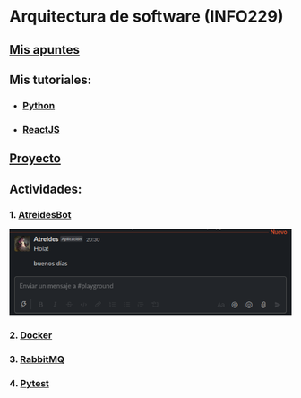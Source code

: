 # Arquitectura de software    (INFO229)


## [Mis apuntes](https://docs.google.com/document/d/1tk83BdHxWoIsKKACsBDRqfjEl_w9nC9XWIvy3faFVZE/edit?usp=sharing)


## Mis tutoriales:
- ### [Python](/tutoriales/python/python-essentials.ipynb)
- ### [ReactJS](/tutoriales/react/react-essentials.md)

## [Proyecto](/proyecto)


## Actividades:
### 1. [AtreidesBot](/actividades/1.atreidesbot-slack/)
<div align="center"><img src="/actividades/1.atreidesbot-slack/img.png"></div>

### 2. [Docker](actividades/2.docker/)
### 3. [RabbitMQ](actividades/3.rabbitmq/)
### 4. [Pytest](actividades/4.pytest/)


